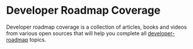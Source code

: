 # Developer Roadmap Coverage

Developer roadmap coverage is a collection of articles, books and videos from various open sources that will help you complete all [developer-roadmap](https://github.com/kamranahmedse/developer-roadmap) topics.
